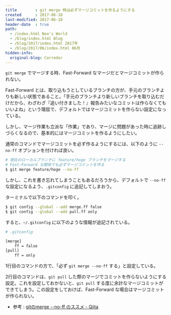 ```yaml
---
title        : git merge 時は必ずマージコミットを作るようにする
created      : 2017-06-18
last-modified: 2017-06-18
header-date  : true
path:
  - /index.html Neo's World
  - /blog/index.html Blog
  - /blog/2017/index.html 2017年
  - /blog/2017/06/index.html 06月
hidden-info:
  original-blog: Corredor
---
```


`git merge` でマージする時、Fast-Forward なマージだとマージコミットが作られない。

Fast-Forward とは、取り込もうとしているブランチの方が、手元のブランチよりも新しい状態であること。「手元のブランチより新しいブランチを取り込むだけだから、わざわざ『追い付きました！』報告みたいなコミットは作らなくてもいいよね」という理屈で、デフォルトではマージコミットを作らない設定になっている。

しかし、マージ作業も立派な「作業」であり、マージに問題があった時に追跡しづらくなるので、基本的にはマージコミットを作るようにしたい。

通常のコマンドでマージコミットを必ず作るようにするには、以下のように `--no-ff` オプションを付ければ良い。

```bash
# 現在のローカルブランチに feature/hoge ブランチをマージする
# Fast-Forward な関係でも必ずマージコミットを作る
$ git merge feature/hoge --no-ff
```

しかし、これを書き忘れてしまうこともあるだろうから、デフォルトで `--no-ff` な設定になるよう、`.gitconfig` に追記してしまおう。

ターミナルで以下のコマンドを叩く。

```bash
$ git config --global --add merge.ff false
$ git config --global --add pull.ff only
```

すると、`~/.gitconfig` に以下のような情報が追記されている。

```bash
# .gitconfig

[merge]
    ff = false
[pull]
    ff = only
```

1行目のコマンドの方で、「必ず `git merge --no-ff` する」と設定している。

2行目のコマンドは、`git pull` した際のマージでコミットを作らないようにする設定。これを設定しておかないと、`git pull` する度に余計なマージコミットができてしまう。この設定をしておけば、Fast-Forward な場合はマージコミットが作られない。

- 参考 : [gitのmerge --no-ff のススメ - Qiita](http://qiita.com/nog/items/c79469afbf3e632f10a1)
